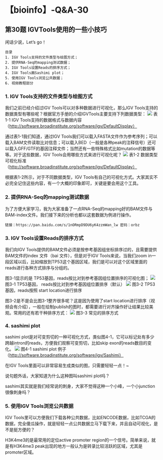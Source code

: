 # 【bioinfo】-Q&A-30

## 第30题 IGVTools使用的一些小技巧

闲话少说，Let’s go！
```
目录
1. IGV Tools支持的文件类型与绘图方式；
2. 提供RNA-Seq的mapping测试数据；
3. IGV Tools设置Reads的排序方式；
4. IGV Tools画Sashimi plot；
5. 使用IGV Tools浏览公共数据；
6. 视频教程部分
```
### 1. IGV Tools支持的文件类型与绘图方式
我们之前已经介绍过IGV Tools可以对多种数据进行可视化，那么IGV Tools支持的数据类型有哪些呢？根据官方手册的介绍IGVTools主要支持下列数据类型：
![](1.jpg)
表1-1 IGV Tools支持的数据格式与数据内容 （http://software.broadinstitute.org/software/igv/DefaultDisplay）

通过表1-1我们知道，通过IGV Tools我们可以载入FASTA文件作为参考序列；可以载入BAM文件读取比对信息；可以载入BED（一般是各种peak的注释信号）还可以载入GFF/GTF的基因注释文件；当然还有一些特殊格式比如mutation的数据等等。对于这些数据，IGV Tools会用哪些方式来进行可视化呢？
![](2.jpg)
表1-2 数据类型可视化标准 （http://software.broadinstitute.org/software/igv/DefaultDisplay）

根据表1-2所示，对于不同数据类型，IGV Tools有自己的可视化方式。大家其实不必完全记住这些内容，有一个大概的印象即可，关键是要会用这个工具。

### 2. 提供RNA-Seq的mapping测试数据
为了方便大家学习，我为大家准备了一点RNA-Seq的mapping好的BAM文件与BAM-index文件。我们接下来的分析也都以这套数据为例进行操作。
```
链接：https://pan.baidu.com/s/1nORmpD9DU6yK4zzmWan_lw 密码：orbz
```
### 3. IGV Tools设置Reads的排序方式
我们向IGV Tools提供的BAM文件必须是按参考基因组坐标排序过的，且需要提供BAM文件的index 文件（bai 文件），但是对于IGV Tools来说，当我们zoom in一段区域以后，比如缩放到TP53这个基因区域，我们是可以对这个区域里面的reads进行各种方式排序与分组的。

图3-1显示的是 TP53基因，reads按比对到参考基因组位置排序的可视化图；
![](3.jpg)
图3-1 TP53基因， reads按比对到参考基因组位置排序（默认）
![](4.jpg)
图3-2 TP53基因，reads按照 start location进行排序

图3-2是不是会比图3-1整齐很多呢？这是因为使用了start location进行排序（视频会有介绍），一般在绘制publish的图时，都需要进行对齐操作好让结果比较美观。常用的还有若干种排序方式：
![](5.jpg)
图3-3 常见的排序方式

### 4. sashimi plot
sashimi plot是对可变剪切的一种可视化方式，类似图4-1，它可以标记处有多少跨越intron的reads，方便我们观察可变剪切，比如skip exon的reads数目的变化。
![](6.jpg)
图4-1 sashimi plot 例子（http://software.broadinstitute.org/software/igv/Sashimi）

在IGV Tools里面可以非常容易生成类似的图，只需要轻轻一点！~

说句题外话，大家知道为什么这种图叫sashimi plot吗？

sashimi其实就是我们经常说的刺身，大家不觉得这种一个小峰，一个小junction很像刺身吗？

### 5. 使用IGV Tools浏览公共数据
IGV Tools里可以方便我们下载各种公共数据，比如ENCODE数据，比如TCGA的数据，完全傻瓜操作，就是轻轻一点公共数据立马下载下来，并且自动可视化，是不是挺方便的？

H3K4me3的是最常用的定位active promoter region的一个信号。简单来说，就是有H3K4me3 peak出现的地方一般认为是转录比较活跃的区域，尤其是promoter区域。

